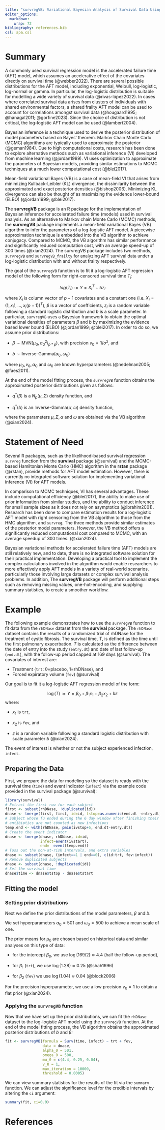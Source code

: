 ```yaml
---
title: "survregVB: Variational Bayesian Analysis of Survival Data Using a Log-Logistic Accelerated Failure Time Model"
editor_options: 
  markdown: 
    wrap: 72
bibliography: references.bib
csl: apa.csl
---
```


# Summary

A commonly used survival regression model is the accelerated failure
time (AFT) model, which assumes an accelerative effect of the covariates
directly on survival time (@webber2022). There are several possible
distributions for the AFT model, including exponential, Weibull,
log-logistic, log-normal or gamma. In particular, the log-logistic
distribution is suitable for modelling a wide variety of survival data
(@rivas-lópez2022). In cases where correlated survival data arises from
clusters of individuals with shared environmental factors, a shared
frailty AFT model can be used to account for correlations amongst
survival data (@hougaard1995; @hanagal2011; @gorfine2023). Since the
choice of distribution is not critical, the log-logistic AFT model can
be used (@lambert2004).

Bayesian inference is a technique used to derive the posterior
distribution of model parameters based on Bayes’ theorem. Markov Chain
Monte Carlo (MCMC) algorithms are typically used to approximate the
posterior (@geman1984). Due to high computational costs, research has
been done to explore alternative methods such as variational inference
(VI) developed from machine learning (@jordan1999). VI uses optimization
to approximate the parameters of Bayesian models, providing similar
estimations to MCMC techniques at a much lower computational cost
(@blei2017).

Mean-field variational Bayes (VB) is a case of mean-field VI that arises
from minimizing Kullback-Leibler (KL) divergence, the dissimilarity
between the approximated and exact posterior densities (@bishop2006).
Minimizing KL divergence can also be thought of as maximizing the
evidence lower-bound (ELBO) (@jordan1999; @blei2017).

The **survregVB** package is an R package for the implementation of
Bayesian inference for accelerated failure time (models) used in
survival analysis. As an alternative to Markov chain Monte Carlo (MCMC)
methods, the **survregVB** package implements a mean-field variational
Bayes (VB) algorithm to infer the parameters of a log-logistic AFT
model. A piecewise approximation technique is embedded into the VB
algorithm to achieve conjugacy. Compared to MCMC, the VB algorithm has
similar performance and significantly reduced computation cost, with an
average speed-up of 300 times (@xian2024). The survregVB package
includes two methods, `survregVB` and `survregVB_frailty` for analyzing
AFT survival data under a log-logistic distribution with and without
frailty respectively.

The goal of the `survregVB` function is to fit it a log-logistic AFT
regression model of the following form for right-censored survival time
$T_i$:

$$
log(T_i):=Y=X_i^T+bz_i
$$

where $X_i$ is column vector of $p-1$ covariates and a constant one
(i.e. $X_i=(1,x_i1,...,x_i(p-1))^T$), $\beta$ is a vector of
coefficients, $z_i$ is a random variable following a standard logistic
distribution and $b$ is a scale parameter. In particular, `survregVB`
uses a Bayesian framework to obtain the optimal variational densities of
parameters $\beta$ and $b$ by maximizing the evidence based lower bound
(ELBO) (@jordan1999; @blei2017). In order to do so, we assume prior
distributions:

-   $\beta\sim\text{MVN}(\mu_0,\sigma_0^2I_{p*p})$, with precision
    $v_0=1/\sigma^2$, and

-   $b\sim\text{Inverse-Gamma}(\alpha_0,\omega_0)$

where $\mu_0,v_0,\alpha_0$ and $\omega_0$ are known hyperparameters
(@nedelman2005; @faes2011).

At the end of the model fitting process, the `survregVB` function
obtains the approximated posterior distributions given as follows:

-   $q^*(\beta)$ is a $N_p(\mu,\Sigma)$ density function, and

-   $q^*(b)$ is an $\text{Inverse-Gamma}(\alpha,\omega)$ density
    function,

where the parameters $\mu,\Sigma,\alpha$ and $\omega$ are obtained via
the VB algorithm (@xian2024).

# Statement of Need

Several R packages, such as the likelihood-based survival regression
`survreg` function from the **survival** package (@survival) and the
MCMC-based Hamiltonian Monte Carlo (HMC) algorithm in the **rstan**
package (@rstan), provide methods for AFT model estimation. However,
there is currently no integrated software solution for implementing
variational inference (VI) for AFT models.

In comparison to MCMC techniques, VI has several advantages. These
include computational efficiency (@blei2017), the ability to make use of
prior information from similar studies, and the ability to conduct
inference for small sample sizes as it does not rely on asymptotics
(@ibrahim2001). Research has been done to compare estimation results for
a log-logistic AFT model with right censoring from the VB algorithm to
those from the HMC algorithm, and `survreg`. The three methods provide
similar estimates of the posterior model parameters. However, the VB
method offers a significantly reduced computational cost compared to
MCMC, with an average speedup of 300 times. (@xian2024).

Bayesian variational methods for accelerated failure time (AFT) models
are still relatively new, and to date, there is no integrated software
solution for their practical implementation. Developing a practical tool
to implement the complex calculations involved in the algorithm would
enable researchers to more effectively apply AFT models in a variety of
real-world scenarios, particularly those involving large datasets or
complex survival analysis problems. In addition, The **survregVB**
package will perform additional steps such as removing missing values,
one-hot-encoding, and supplying summary statistics, to create a smoother
workflow.

# Example

The following example demonstrates how to use the `survregVB` function
to fit data from the `rhDNase` dataset from the **survival** package.
The `rhDNase` dataset contains the results of a randomized trial of
rhDNase for the treatment of cystic fibrosis. The survival time, *T*, is
defined as the time until the first pulmonary exacerbation. *T* is
calculated as the difference between the date of entry into the study
(`entry.dt`) and date of last follow-up (`end.dt`), with the follow-up
period capped at 169 days (@survival). The covariates of interest are:

-   Treatment (`trt`: 0=placebo, 1=rhDNase), and
-   Forced expiratory volume (`fev`) (@survival)

Our goal is to fit it a log-logistic AFT regression model of the form:

$${\log(T):=Y=\beta_0+\beta_1x_1+\beta_2x_2+bz}$$ where:

-   $x_1$ is `trt`,

-   $x_2$ is `fev`, and

-   $z$ is a random variable following a standard logistic distribution
    with scale parameter *b* (@xian2024).

The event of interest is whether or not the subject experienced
infection, `infect`.

## Preparing the Data

First, we prepare the data for modeling so the dataset is ready with the
survival time (`time`) and event indicator (`infect`) via the example
code provided in the survival package (@survival):

``` r
library(survival)
# Extract the first row for each subject
first <- subset(rhDNase, !duplicated(id)) 
dnase <- tmerge(first, first, id=id, tstop=as.numeric(end.dt -entry.dt))
# Subject whose fu ended during the 6 day window after finishing their 
# antibiotics are not counted as new infections
temp.end <- with(rhDNase, pmin(ivstop+6, end.dt-entry.dt))
# Create the event indicator
dnase <- tmerge(dnase, rhDNase, id=id,
                infect=event(ivstart),
                end=  event(temp.end))
# Toss out the non-at-risk intervals, and extra variables
dnase <- subset(dnase, (infect==1 | end==0), c(id:trt, fev:infect))
# Remove duplicated subjects
dnase <- subset(dnase, !duplicated(id))
# Set the survival time 
dnase$time <- dnase$tstop - dnase$tstart
```

## Fitting the model

### Setting prior distributions

Next we define the prior distributions of the model parameters, *β* and
*b*.

We set hyperparameters $\alpha_0=501$ and $\omega_0=500$ to achieve a
mean scale of one.

The prior means for $\mu_0$ are chosen based on historical data and
similar analyses on this type of data:

-   for the intercept $\beta_0$, we use $\log(169/2)\approx4.4$ (half
    the follow-up period),

-   for $\beta_1$ (`trt`), we use $\log(1.28)\approx0.25$ (@shah1996)

-   for $\beta_2$ (`fev`) we use $\log(1.04)\approx0.04$ (@block2006)

For the precision hyperparameter, we use a low precision $v_0=1$ to
obtain a flat prior (@xian2024).

### Applying the `survregVB` function

Now that we have set up the prior distributions, we can fit the
`rhDNase` dataset to the log-logistic AFT model using the `survregVB`
function. At the end of the model fitting process, the VB algorithm
obtains the approximated posterior distributions of *b* and *β:*

``` r
fit <- survregVB(formula = Surv(time, infect) ~ trt + fev, 
                 data = dnase, 
                 alpha_0 = 501,
                 omega_0 = 500,
                 mu_0 = c(4.4, 0.25, 0.04), 
                 v_0 = 1, 
                 max_iteration = 10000, 
                 threshold = 0.0005)
```

We can view summary statistics for the results of the fit via the
`summary` function. We can adjust the significance level for the
credible intervals by altering the `ci` argument:

``` r
summary(fit, ci=0.9)
```

# References
